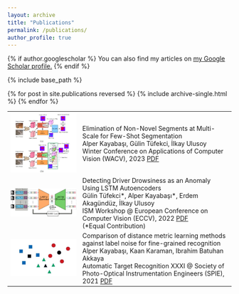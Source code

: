 ```yaml
---
layout: archive
title: "Publications"
permalink: /publications/
author_profile: true
---
```


{% if author.googlescholar %}
  You can also find my articles on <u><a href="{{author.googlescholar}}">my Google Scholar profile</a>.</u>
{% endif %}

{% include base_path %}

{% for post in site.publications reversed %}
  {% include archive-single.html %}
{% endfor %}




<table>
<tr>
 <td valign="center"><img width="400" src="https://github.com/alpoler/alpoler.github.io/blob/master/images/a.JPG" /></td> 
  <td valign="center"> Elimination of Non-Novel Segments at Multi-Scale for Few-Shot Segmentation <br \> 
    Alper Kayabaşı, Gülin Tüfekci, İlkay Ulusoy <br \>
    Winter Conference on Applications of Computer Vision (WACV), 2023 <a href = https://arxiv.org/pdf/2211.02300.pdf> PDF </a> 
  </td> 
</tr>
<tr>
  <td valign="center"> <img width="400" src="https://github.com/alpoler/alpoler.github.io/blob/master/images/arch.png" /> </td> 
  <td> Detecting Driver Drowsiness as an Anomaly Using LSTM Autoencoders 
    <br \>  Gülin Tüfekci*, Alper Kayabaşı*, Erdem Akagündüz, İlkay Ulusoy 
    <br \>    ISM Workshop @ European Conference on Computer Vision (ECCV), 2022 <a href= "https://arxiv.org/abs/2209.05269">PDF</a> <br \>(*Equal Contribution) 
  </td>

<tr>
 <td valign="center"> <img width="400" src="https://github.com/alpoler/alpoler.github.io/blob/master/images/d.JPG" /> </td> 
 <td> Comparison of distance metric learning methods against label noise for fine-grained recognition
    <br \>  Alper Kayabaşı, Kaan Karaman, Ibrahim Batuhan Akkaya
    <br \> Automatic Target Recognition XXXI @ Society of Photo-Optical Instrumentation Engineers (SPIE), 2021 <a href= "https://www.spiedigitallibrary.org/conference-proceedings-of-spie/11729/117290F/Comparison-of-distance-metric-learning-methods-against-label-noise-for/10.1117/12.2587246.short?SSO=1">PDF</a>
  </td>
</tr>
</table>


